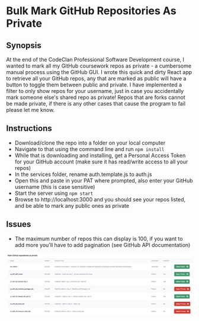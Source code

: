 # Bulk Mark GitHub Repositories As Private

## Synopsis

At the end of the CodeClan Professional Software Development course, I wanted to mark all my GitHub coursework repos as private - a cumbersome manual process using the GitHub GUI. I wrote this quick and dirty React app to retrieve all your GitHub repos, any that are marked as public will have a button to toggle them between public and private. I have implemented a filter to only show repos for your username, just in case you accidentally mark someone else's shared repo as private! Repos that are forks cannot be made private, if there is any other cases that cause the program to fail please let me know.

## Instructions

- Download/clone the repo into a folder on your local computer
- Navigate to that using the command line and run `npm install`
- While that is downloading and installing, get a Personal Access Token for your GitHub account (make sure it has read/write access to all your repos)
- In the services folder, rename auth.template.js to auth.js
- Open this and paste in your PAT where prompted, also enter your GitHub username (this is case sensitive)
- Start the server using `npm start`
- Browse to http://localhost:3000 and you should see your repos listed, and be able to mark any public ones as private

## Issues

- The maximum number of repos this can display is 100, if you want to add more you'll have to add pagination (see GitHub API documentation)

![github-private](./readme_images/app_screenshot.png)
